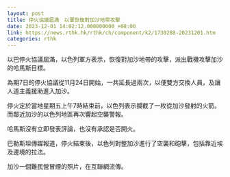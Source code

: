 ```yaml
---
layout: post
title: 停火協議屆滿　以軍恢復對加沙地帶攻擊
date: 2023-12-01 14:02:12.000000000 +08:00
link: https://news.rthk.hk/rthk/ch/component/k2/1730288-20231201.htm
categories: rthk
---
```


以巴停火協議屆滿，以色列軍方表示，恢復對加沙地帶的攻擊，派出戰機攻擊加沙的哈馬斯目標。

為期7日的停火協議從11月24日開始，一共延長過兩次，以便雙方交換人員，及讓人道主義援助進入加沙。

停火定於當地星期五上午7時結束前，以色列表示攔截了一枚從加沙發射的火箭。而鄰近加沙的以色列地區再次響起空襲警報。

哈馬斯沒有立即發表評論，也沒有承認是否開火。

巴勒斯坦傳媒報道，停火結束後，以色列對整加沙進行了空襲和砲擊，包括靠近埃及邊境的拉法。

加沙一個難民營冒煙的照片，在互聯網流傳。
